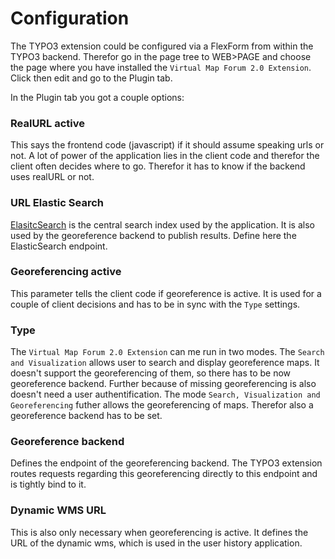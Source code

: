 # Configuration

The TYPO3 extension could be configured via a FlexForm from within the TYPO3 backend. Therefor go in the page tree to WEB>PAGE and choose the page where you have installed the `Virtual Map Forum 2.0 Extension`. Click then edit and go to the Plugin tab.

In the Plugin tab you got a couple options:

### RealURL active

This says the frontend code (javascript) if it should assume speaking urls or not. A lot of power of the application lies in the client code and therefor the client often decides where to go. Therefor it has to know if the backend uses realURL or not.

### URL Elastic Search

[ElasitcSearch](https://www.elastic.co/) is the central search index used by the application. It is also used by the georeference backend to publish results. Define here the ElasticSearch endpoint.

### Georeferencing active

This parameter tells the client code if georeference is active. It is used for a couple of client decisions and has to be in sync with the `Type` settings.

### Type

The `Virtual Map Forum 2.0 Extension` can me run in two modes. The `Search and Visualization` allows user to search and display georeference maps. It doesn't support the georeferencing of them, so there has to be now georeference backend. Further because of missing georeferencing is also doesn't need a user authentification. The mode `Search, Visualization and Georeferencing` futher allows the georeferencing of maps. Therefor also a georeference backend has to be set.

### Georeference backend

Defines the endpoint of the georeferencing backend. The TYPO3 extension routes requests regarding this georeferencing directly to this endpoint and is tightly bind to it.

### Dynamic WMS URL

This is also only necessary when georeferencing is active. It defines the URL of the dynamic wms, which is used in the user history application.

